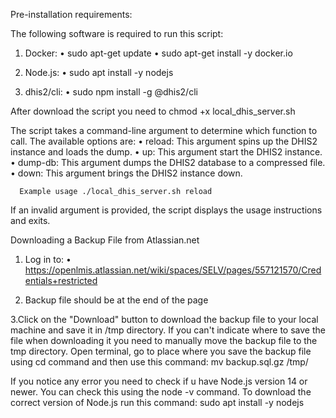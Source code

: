 ﻿Pre-installation requirements:

The following software is required to run this script:

1. Docker:
    • sudo apt-get update 
    • sudo apt-get install -y docker.io

2. Node.js:
    • sudo apt install -y nodejs
      
3. dhis2/cli:
    • sudo npm install -g @dhis2/cli

After download the script you need to chmod +x local_dhis_server.sh

The script takes a command-line argument to determine which function to call. The available options are:
    • reload: This argument spins up the DHIS2 instance and loads the dump.
    • up: This argument start the DHIS2 instance.
    • dump-db: This argument dumps the DHIS2 database to a compressed file.
    • down: This argument brings the DHIS2 instance down.

      Example usage ./local_dhis_server.sh reload
      
If an invalid argument is provided, the script displays the usage instructions and exits.

Downloading a Backup File from Atlassian.net

1. Log in to: 
    • https://openlmis.atlassian.net/wiki/spaces/SELV/pages/557121570/Credentials+restricted
 
2. Backup file should be at the end of the page

3.Click on the "Download" button to download the backup file to your local machine and save it in /tmp directory. If you can't indicate where to save the file when downloading it you need to manually move the backup file to the tmp directory. Open terminal, go to place where you save the backup file using cd command and then use this command: mv backup.sql.gz /tmp/

If you notice any error you need to check if u have Node.js version 14 or newer. You can check this using the node -v command. To download the correct version of Node.js run this command: sudo apt install -y nodejs 
